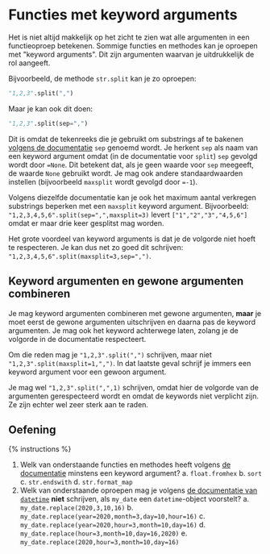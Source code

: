 # Functies met keyword arguments
Het is niet altijd makkelijk op het zicht te zien wat alle argumenten in een functieoproep betekenen. Sommige functies en methodes kan je oproepen met "keyword arguments". Dit zijn argumenten waarvan je uitdrukkelijk de rol aangeeft.

Bijvoorbeeld, de methode `str.split` kan je zo oproepen:

```python
"1,2,3".split(",")
```

Maar je kan ook dit doen:

```python
"1,2,3".split(sep=",")
```

Dit is omdat de tekenreeks die je gebruikt om substrings af te bakenen [volgens de documentatie](https://docs.python.org/3/library/stdtypes.html?highlight=split#str.split) `sep` genoemd wordt. Je herkent `sep` als naam van een keyword argument omdat (in de documentatie voor `split`) `sep` gevolgd wordt door `=None`. Dit betekent dat, als je geen waarde voor `sep` meegeeft, de waarde `None` gebruikt wordt. Je mag ook andere standaardwaarden instellen (bijvoorbeeld `maxsplit` wordt gevolgd door `=-1`).

Volgens diezelfde documentatie kan je ook het maximum aantal verkregen substrings beperken met een `maxsplit` keyword argument. Bijvoorbeeld: `"1,2,3,4,5,6".split(sep=",",maxsplit=3)` levert `["1","2","3","4,5,6"]` omdat er maar drie keer gesplitst mag worden.

Het grote voordeel van keyword arguments is dat je de volgorde niet hoeft te respecteren. Je kan dus net zo goed dit schrijven: `"1,2,3,4,5,6".split(maxsplit=3,sep=",")`.

## Keyword argumenten en gewone argumenten combineren
Je mag keyword argumenten combineren met gewone argumenten, **maar** je moet eerst de gewone argumenten uitschrijven en daarna pas de keyword argumenten. Je mag ook het keyword achterwege laten, zolang je de volgorde in de documentatie respecteert.

Om die reden mag je `"1,2,3".split(",")` schrijven, maar niet `"1,2,3".split(maxsplit=1,",")`. In dat laatste geval schrijf je immers een keyword argument voor een gewoon argument.

Je mag wel `"1,2,3".split(",",1)` schrijven, omdat hier de volgorde van de argumenten gerespecteerd wordt en omdat de keywords niet verplicht zijn. Ze zijn echter wel zeer sterk aan te raden.

## Oefening
{% instructions %}

1. Welk van onderstaande functies en methodes heeft volgens [de documentatie](https://docs.python.org/3/library/stdtypes.html) minstens een keyword argument?
   a. `float.fromhex`
   b. `sort`
   c. `str.endswith`
   d. `str.format_map`
2. Welk van onderstaande oproepen mag je volgens [de documentatie van `datetime`](https://docs.python.org/3/library/datetime.html) **niet** schrijven, als `my_date` een `datetime`-object voorstelt?
   a. `my_date.replace(2020,3,10,16)`
   b. `my_date.replace(year=2020,month=3,day=10,hour=16)`
   c. `my_date.replace(year=2020,hour=3,month=10,day=16)`
   d. `my_date.replace(hour=3,month=10,day=16,2020)`
   e. `my_date.replace(2020,hour=3,month=10,day=16)`
